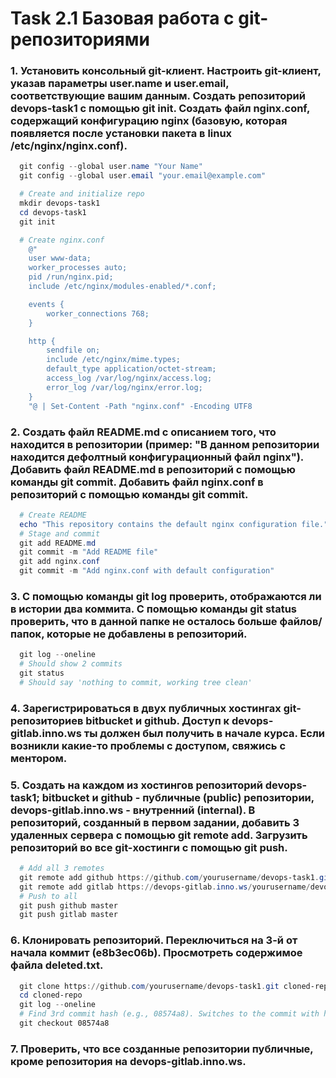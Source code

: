 # Task 2.1 Базовая работа с git-репозиториями
### 1. Установить консольный git-клиент. Настроить git-клиент, указав параметры user.name и user.email, соответствующие вашим данным. Создать репозиторий devops-task1 с помощью git init. Создать файл nginx.conf, содержащий конфигурацию nginx (базовую, которая появляется после установки пакета в linux /etc/nginx/nginx.conf). 
```powershell
  git config --global user.name "Your Name"
  git config --global user.email "your.email@example.com"

  # Create and initialize repo
  mkdir devops-task1
  cd devops-task1
  git init

  # Create nginx.conf
    @"
    user www-data;
    worker_processes auto;
    pid /run/nginx.pid;
    include /etc/nginx/modules-enabled/*.conf;

    events {
        worker_connections 768;
    }

    http {
        sendfile on;
        include /etc/nginx/mime.types;
        default_type application/octet-stream;
        access_log /var/log/nginx/access.log;
        error_log /var/log/nginx/error.log;
    }
    "@ | Set-Content -Path "nginx.conf" -Encoding UTF8
```
### 2. Создать файл README.md с описанием того, что находится в репозитории (пример: "В данном репозитории находится дефолтный конфигурационный файл nginx"). Добавить файл README.md в репозиторий с помощью команды git commit. Добавить файл nginx.conf в репозиторий с помощью команды git commit.
```powershell
  # Create README
  echo "This repository contains the default nginx configuration file." > README.md
  # Stage and commit
  git add README.md
  git commit -m "Add README file"
  git add nginx.conf
  git commit -m "Add nginx.conf with default configuration"

```
### 3. С помощью команды git log проверить, отображаются ли в истории два коммита. С помощью команды git status проверить, что в данной папке не осталось больше файлов/папок, которые не добавлены в репозиторий.
```powershell
  git log --oneline
  # Should show 2 commits
  git status
  # Should say 'nothing to commit, working tree clean'
```
### 4. Зарегистрироваться в двух публичных хостингах git-репозиториев bitbucket и github. Доступ к devops-gitlab.inno.ws ты должен был получить в начале курса. Если возникли какие-то проблемы с доступом, свяжись с ментором.
### 5. Создать на каждом из хостингов репозиторий devops-task1; bitbucket и github - публичные (public) репозитории, devops-gitlab.inno.ws - внутренний (internal). В репозиторий, созданный в первом задании, добавить 3 удаленных сервера с помощью git remote add. Загрузить репозиторий во все git-хостинги с помощью git push.
```powershell
  # Add all 3 remotes
  git remote add github https://github.com/yourusername/devops-task1.git
  git remote add gitlab https://devops-gitlab.inno.ws/yourusername/devops-task1.git
  # Push to all
  git push github master
  git push gitlab master
```
### 6. Клонировать репозиторий. Переключиться на 3-й от начала коммит (e8b3ec06b). Просмотреть содержимое файла deleted.txt.
```powershell
  git clone https://github.com/yourusername/devops-task1.git cloned-repo
  cd cloned-repo
  git log --oneline
  # Find 3rd commit hash (e.g., 08574a8). Switches to the commit with hash 08574a8, this puts the repo in a detached HEAD state (you’re not on a branch anymore).
  git checkout 08574a8
```
### 7. Проверить, что все созданные репозитории публичные, кроме репозитория на devops-gitlab.inno.ws.